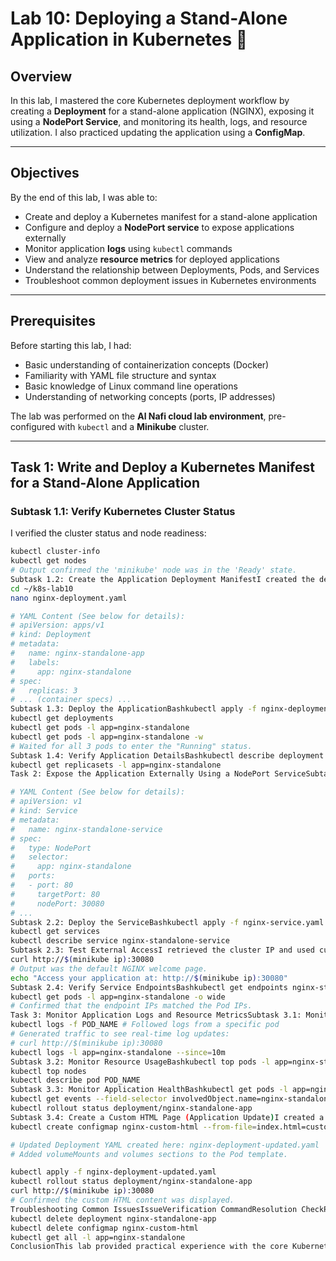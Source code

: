 # Lab 10: Deploying a Stand-Alone Application in Kubernetes 🚀

## Overview

In this lab, I mastered the core Kubernetes deployment workflow by creating a **Deployment** for a stand-alone application (NGINX), exposing it using a **NodePort Service**, and monitoring its health, logs, and resource utilization. I also practiced updating the application using a **ConfigMap**.

---

## Objectives

By the end of this lab, I was able to:

* Create and deploy a Kubernetes manifest for a stand-alone application
* Configure and deploy a **NodePort service** to expose applications externally
* Monitor application **logs** using `kubectl` commands
* View and analyze **resource metrics** for deployed applications
* Understand the relationship between Deployments, Pods, and Services
* Troubleshoot common deployment issues in Kubernetes environments

---

## Prerequisites

Before starting this lab, I had:

* Basic understanding of containerization concepts (Docker)
* Familiarity with YAML file structure and syntax
* Basic knowledge of Linux command line operations
* Understanding of networking concepts (ports, IP addresses)

The lab was performed on the **Al Nafi cloud lab environment**, pre-configured with `kubectl` and a **Minikube** cluster.

---

## Task 1: Write and Deploy a Kubernetes Manifest for a Stand-Alone Application

### Subtask 1.1: Verify Kubernetes Cluster Status

I verified the cluster status and node readiness:

```bash
kubectl cluster-info
kubectl get nodes
# Output confirmed the 'minikube' node was in the 'Ready' state.
Subtask 1.2: Create the Application Deployment ManifestI created the deployment manifest for a 3-replica NGINX application, ensuring resource requests/limits were set and proper labels were used.Bashmkdir ~/k8s-lab10
cd ~/k8s-lab10
nano nginx-deployment.yaml

# YAML Content (See below for details):
# apiVersion: apps/v1
# kind: Deployment
# metadata:
#   name: nginx-standalone-app
#   labels:
#     app: nginx-standalone
# spec:
#   replicas: 3
# ... (container specs) ...
Subtask 1.3: Deploy the ApplicationBashkubectl apply -f nginx-deployment.yaml
kubectl get deployments
kubectl get pods -l app=nginx-standalone
kubectl get pods -l app=nginx-standalone -w
# Waited for all 3 pods to enter the "Running" status.
Subtask 1.4: Verify Application DetailsBashkubectl describe deployment nginx-standalone-app
kubectl get replicasets -l app=nginx-standalone
Task 2: Expose the Application Externally Using a NodePort ServiceSubtask 2.1: Create the NodePort Service ManifestI created a NodePort service to expose the application externally on port 30080.Bashnano nginx-service.yaml

# YAML Content (See below for details):
# apiVersion: v1
# kind: Service
# metadata:
#   name: nginx-standalone-service
# spec:
#   type: NodePort
#   selector:
#     app: nginx-standalone
#   ports:
#   - port: 80
#     targetPort: 80
#     nodePort: 30080
# ...
Subtask 2.2: Deploy the ServiceBashkubectl apply -f nginx-service.yaml
kubectl get services
kubectl describe service nginx-standalone-service
Subtask 2.3: Test External AccessI retrieved the cluster IP and used curl to confirm external accessibility via the NodePort.Bashminikube ip
curl http://$(minikube ip):30080
# Output was the default NGINX welcome page.
echo "Access your application at: http://$(minikube ip):30080"
Subtask 2.4: Verify Service EndpointsBashkubectl get endpoints nginx-standalone-service
kubectl get pods -l app=nginx-standalone -o wide
# Confirmed that the endpoint IPs matched the Pod IPs.
Task 3: Monitor Application Logs and Resource MetricsSubtask 3.1: Monitor Application LogsBashkubectl logs -l app=nginx-standalone
kubectl logs -f POD_NAME # Followed logs from a specific pod
# Generated traffic to see real-time log updates:
# curl http://$(minikube ip):30080
kubectl logs -l app=nginx-standalone --since=10m
Subtask 3.2: Monitor Resource UsageBashkubectl top pods -l app=nginx-standalone
kubectl top nodes
kubectl describe pod POD_NAME
Subtask 3.3: Monitor Application HealthBashkubectl get pods -l app=nginx-standalone -o wide
kubectl get events --field-selector involvedObject.name=nginx-standalone-app
kubectl rollout status deployment/nginx-standalone-app
Subtask 3.4: Create a Custom HTML Page (Application Update)I created a custom HTML page and packaged it into a ConfigMap, then updated the Deployment to mount the ConfigMap, demonstrating a simple application configuration change and rollout.Bash# Custom HTML file created here: custom-index.html
kubectl create configmap nginx-custom-html --from-file=index.html=custom-index.html

# Updated Deployment YAML created here: nginx-deployment-updated.yaml
# Added volumeMounts and volumes sections to the Pod template.

kubectl apply -f nginx-deployment-updated.yaml
kubectl rollout status deployment/nginx-standalone-app
curl http://$(minikube ip):30080
# Confirmed the custom HTML content was displayed.
Troubleshooting Common IssuesIssueVerification CommandResolution CheckPods Not Startingkubectl describe pods -l app=...Check events for ImagePullBackOff or scheduling failure.Service Not Accessiblekubectl get svc SERVICE_NAME -o yamlEnsure selector matches Pod labels and NodePort is correct.Resource Issueskubectl describe nodesAdjust resource requests/limits in Deployment YAML.Lab CleanupAll resources were deleted to clean the lab environment:Bashkubectl delete service nginx-standalone-service
kubectl delete deployment nginx-standalone-app
kubectl delete configmap nginx-custom-html
kubectl get all -l app=nginx-standalone
ConclusionThis lab provided practical experience with the core Kubernetes application deployment and management lifecycle. I successfully created a highly available application using a Deployment, exposed it using a NodePort Service, customized its content using a ConfigMap, and rigorously monitored its health, logs, and resource usage.Why This MattersThese skills are foundational for:Production Deployments: Mastering Deployments and Services is the backbone of running applications in production.Resource Management: Applying resource requests and limits ensures cluster stability and efficient use of resources.KCNA Certification: This entire workflow directly addresses fundamental concepts tested in the Kubernetes and Cloud Native Associate certification.

